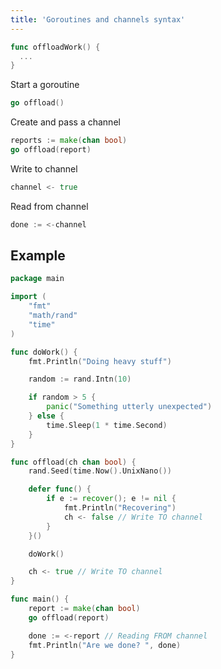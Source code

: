 ```yaml
---
title: 'Goroutines and channels syntax'
---
```


```go
func offloadWork() {
  ...
}
```

Start a goroutine
```go
go offload()
```

Create and pass a channel
```go
reports := make(chan bool)
go offload(report)
```

Write to channel
```go
channel <- true
```

Read from channel
```go
done := <-channel
```

## Example
```go
package main

import (
	"fmt"
	"math/rand"
	"time"
)

func doWork() {
	fmt.Println("Doing heavy stuff")

	random := rand.Intn(10)

	if random > 5 {
		panic("Something utterly unexpected")
	} else {
		time.Sleep(1 * time.Second)
	}
}

func offload(ch chan bool) {
	rand.Seed(time.Now().UnixNano())

	defer func() {
		if e := recover(); e != nil {
			fmt.Println("Recovering")
			ch <- false // Write TO channel
		}
	}()

	doWork()

	ch <- true // Write TO channel
}

func main() {
	report := make(chan bool)
	go offload(report)

	done := <-report // Reading FROM channel
	fmt.Println("Are we done? ", done)
}
```
